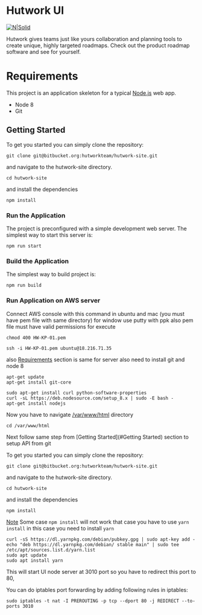 # Hutwork UI

[![N|Solid](https://cdn.hutwork.com/wp-content/uploads/2018/03/logo-scroll-1.png)](https://www.hutwork.com/)

Hutwork gives teams just like yours collaboration and planning tools to create unique, highly targeted roadmaps. Check out the product roadmap software and see for yourself.

# Requirements

This project is an application skeleton for a typical [Node.js](https://nodejs.org/) web app.

  - Node 8
  - Git

## Getting Started
To get you started you can simply clone the repository:

```
git clone git@bitbucket.org:hutworkteam/hutwork-site.git
```
and navigate to the hutwork-site directory.
```
cd hutwork-site
```
and install the dependencies
```
npm install
```

### Run the Application

The project is preconfigured with a simple development web server. The simplest way to start this server is:

    npm run start
 
### Build the Application

The simplest way to build project is:

    npm run build
    
### Run Application on AWS server 

Connect AWS console with this command in ubuntu and mac (you must have pem file with same directory) for window use putty with ppk
also pem file must have valid permissions for execute 
```
chmod 400 HW-KP-01.pem
```
```
ssh -i HW-KP-01.pem ubuntu@18.216.71.35
```

also [Requirements](#Requirements) section is same for server also
need to install git and node 8
```
apt-get update
apt-get install git-core
```

```
sudo apt-get install curl python-software-properties
curl -sL https://deb.nodesource.com/setup_8.x | sudo -E bash -
apt-get install nodejs
```

Now you have to navigate [/var/www/html](#/var/www/html) directory
```
cd /var/www/html
```

Next follow same step from [Getting Started](#Getting Started) section to setup API from git

To get you started you can simply clone the repository:
```
git clone git@bitbucket.org:hutworkteam/hutwork-site.git
```
and navigate to the hutwork-site directory.
```
cd hutwork-site
```
and install the dependencies
```
npm install
```
[Note](#Note) Some case `npm install`  will not work that case you have to use `yarn install` in this case you need to install `yarn`  
```
curl -sS https://dl.yarnpkg.com/debian/pubkey.gpg | sudo apt-key add -
echo "deb https://dl.yarnpkg.com/debian/ stable main" | sudo tee /etc/apt/sources.list.d/yarn.list
sudo apt update
sudo apt install yarn
```

This will start UI node server at 3010 port so you have to redirect this port to 80,

You can do iptables port forwarding by adding following rules in iptables:
```
sudo iptables -t nat -I PREROUTING -p tcp --dport 80 -j REDIRECT --to-ports 3010
```

